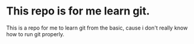 # This repo is for me learn git.

This is a repo for me to learn git from the basic, cause i don't really know how to run git properly.
